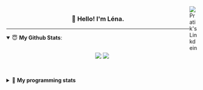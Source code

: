 <!--
<a href="https://twitter.com" target="_blank" rel="nofollow">
 <img align="right" alt="Pratik's Twitter" width="22px" src="https://cdn.jsdelivr.net/npm/simple-icons@v3/icons/twitter.svg" />
</a> 

-->
<a href="https://www.linkedin.com/in/lenagiacalone/" target="_blank" rel="nofollow">
 <img align="right" alt="Pratik's Linkdein" width="22px" src="https://cdn.jsdelivr.net/npm/simple-icons@v3/icons/linkedin.svg" />
</a>



<h3 align="center">👋 Hello! I'm Léna.</h3>

---

<!--
**lgiacalo/lgiacalo** is a ✨ _special_ ✨ repository because its `README.md` (this file) appears on your GitHub profile.

Here are some ideas to get you started:

- 🔭 I’m currently working on ...
- 🌱 I’m currently learning ...
- 👯 I’m looking to collaborate on ...
- 🤔 I’m looking for help with ...
- 💬 Ask me about ...
- 📫 How to reach me: ...
- 😄 Pronouns: ...
- ⚡ Fun fact: ...
-->

<details open>
 <summary> 😇 <b>My Github Stats</b>: </summary>
<br>
<p align = "center">
  <img src = "https://github-readme-stats.vercel.app/api?username=lgiacalo&show_icons=true&theme=nord" width="420">
  <img src = "https://github-readme-stats.vercel.app/api/top-langs/?username=lgiacalo&layout=compact&theme=nord">
</p>
 
<br>
<p align = "center">
  <imp src = "https://github-readme-stats.vercel.app/api/wakatime?username=lgiacalo&theme=nord">
</p>

</details>

<details>
 <summary>🤖 <b>My programming stats</b></summary>
 <br>
 
<!--START_SECTION:waka-->
![Lines of code](https://img.shields.io/badge/From%20Hello%20World%20I%27ve%20Written-956669%20lines%20of%20code-blue)

**🐱 My Github Data** 

> 🏆 677 Contributions in the Year 2021
 > 
> 📦 297.0 kB Used in Github's Storage 
 > 
> 🚫 Not Opted to Hire
 > 
> 📜 44 Public Repositories 
 > 
> 🔑 33 Private Repositories  
 > 
**I'm an Early 🐤** 

```text
🌞 Morning    235 commits    ████░░░░░░░░░░░░░░░░░░░░░   16.75% 
🌆 Daytime    561 commits    ██████████░░░░░░░░░░░░░░░   39.99% 
🌃 Evening    505 commits    █████████░░░░░░░░░░░░░░░░   35.99% 
🌙 Night      102 commits    █░░░░░░░░░░░░░░░░░░░░░░░░   7.27%

```
📅 **I'm Most Productive on Thursday** 

```text
Monday       219 commits    ████░░░░░░░░░░░░░░░░░░░░░   15.61% 
Tuesday      146 commits    ██░░░░░░░░░░░░░░░░░░░░░░░   10.41% 
Wednesday    262 commits    ████░░░░░░░░░░░░░░░░░░░░░   18.67% 
Thursday     305 commits    █████░░░░░░░░░░░░░░░░░░░░   21.74% 
Friday       218 commits    ████░░░░░░░░░░░░░░░░░░░░░   15.54% 
Saturday     87 commits     █░░░░░░░░░░░░░░░░░░░░░░░░   6.2% 
Sunday       166 commits    ███░░░░░░░░░░░░░░░░░░░░░░   11.83%

```


📊 **This Week I Spent My Time On** 

```text
⌚︎ Time Zone: Europe/Paris

💬 Programming Languages: 
JavaScript               34 hrs 1 min        █████████████████████░░░░   84.91% 
JSON                     3 hrs 8 mins        ██░░░░░░░░░░░░░░░░░░░░░░░   7.83% 
Markdown                 1 hr 43 mins        █░░░░░░░░░░░░░░░░░░░░░░░░   4.29% 
Other                    1 hr 11 mins        ░░░░░░░░░░░░░░░░░░░░░░░░░   2.96% 
Blade Template           0 secs              ░░░░░░░░░░░░░░░░░░░░░░░░░   0.01%

🔥 Editors: 
VS Code                  40 hrs 4 mins       █████████████████████████   100.0%

🐱‍💻 Projects: 
augmentation_capital     18 hrs 34 mins      ███████████░░░░░░░░░░░░░░   46.33% 
pappers-engine           18 hrs 19 mins      ███████████░░░░░░░░░░░░░░   45.7% 
works                    1 hr 43 mins        █░░░░░░░░░░░░░░░░░░░░░░░░   4.31% 
so59977566               1 hr 23 mins        ░░░░░░░░░░░░░░░░░░░░░░░░░   3.46% 
pappers                  3 mins              ░░░░░░░░░░░░░░░░░░░░░░░░░   0.13%

💻 Operating System: 
Mac                      40 hrs 4 mins       █████████████████████████   100.0%

```

**I Mostly Code in C** 

```text
C                        26 repos            ████████░░░░░░░░░░░░░░░░░   32.91% 
JavaScript               14 repos            ████░░░░░░░░░░░░░░░░░░░░░   17.72% 
HTML                     8 repos             ██░░░░░░░░░░░░░░░░░░░░░░░   10.13% 
Shell                    8 repos             ██░░░░░░░░░░░░░░░░░░░░░░░   10.13% 
C++                      4 repos             █░░░░░░░░░░░░░░░░░░░░░░░░   5.06%

```


**Timeline**

![Chart not found](https://raw.githubusercontent.com/lgiacalo/lgiacalo/main/charts/bar_graph.png) 


 Last Updated on 11/06/2021
<!--END_SECTION:waka-->

</details>
